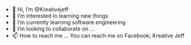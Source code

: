 - 👋 Hi, I’m @Kreativejeff
- 👀 I’m interested in learning new things
- 🌱 I’m currently learning software engineering
- 💞️ I’m looking to collaborate on ...
- 📫 How to reach me ... You can reach me on Facebook; Kreative Jeff

<!---
Kreativejeff/Kreativejeff is a ✨ special ✨ repository because its `README.md` (this file) appears on your GitHub profile.
You can click the Preview link to take a look at your changes.
--->
